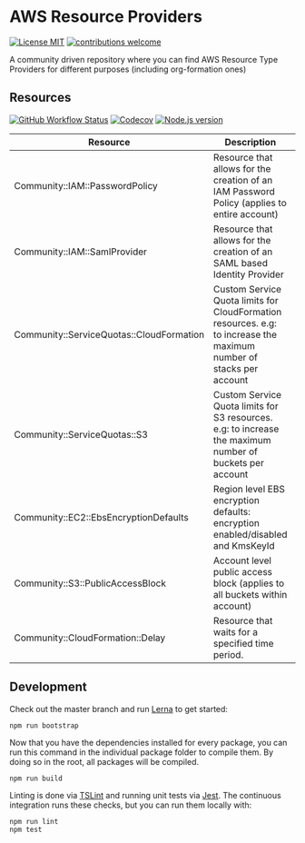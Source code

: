 # AWS Resource Providers

[![License MIT](https://img.shields.io/badge/license-MIT-brightgreen.svg)](https://opensource.org/licenses/MIT) [![contributions welcome](https://img.shields.io/badge/contributions-welcome-brightgreen.svg?style=flat)](https://github.com/org-formation/aws-resource-providers/issues)

A community driven repository where you can find AWS Resource Type Providers for different purposes (including org-formation ones)

## Resources

[![GitHub Workflow Status](https://img.shields.io/github/workflow/status/org-formation/aws-resource-providers/cicd/master)](https://github.com/org-formation/aws-resource-providers/actions?query=branch%3Amaster+workflow%3Acicd) [![Codecov](https://img.shields.io/codecov/c/gh/org-formation/aws-resource-providers)](https://codecov.io/gh/org-formation/aws-resource-providers) [![Node.js version](https://img.shields.io/badge/dynamic/json?color=brightgreen&url=https://raw.githubusercontent.com/org-formation/aws-resource-providers/master/package.json&query=$.engines.node&label=nodejs)](https://nodejs.org/)

| Resource | Description | Status  | Docs
|---|---|---|---|
| Community::IAM::PasswordPolicy | Resource that allows for the creation of an IAM Password Policy (applies to entire account) | in progress | [installation](iam/password-policy/installation.md) <br/> [docs](iam/password-policy/docs/README.md) <br/> [example](iam/password-policy/example.yml) |
| Community::IAM::SamlProvider | Resource that allows for the creation of an SAML based Identity Provider | in progress |  [installation](iam/saml-provider/installation.md) <br/> [docs](iam/saml-provider/docs/README.md) <br/> [example](iam/saml-provider/example.yml) |
| Community::ServiceQuotas::CloudFormation | Custom Service Quota limits for CloudFormation resources. e.g: to increase the maximum number of stacks per account | in progress |  [installation](service-quotas/cloud-formation/installation.md) <br/> [docs](service-quotas/cloud-formation/docs/README.md)  <br/> [example](service-quotas/cloud-formation/example.yml) |
| Community::ServiceQuotas::S3 | Custom Service Quota limits for S3 resources. e.g: to increase the maximum number of buckets per account | in progress | [installation](service-quotas/s3/installation.md) <br/> [docs](service-quotas/s3/docs/README.md) <br/> [example](service-quotas/s3/example.yml)  |
| Community::EC2::EbsEncryptionDefaults    | Region level EBS encryption defaults: encryption enabled/disabled and KmsKeyId | in progress | [installation](ec2/ebs-encryption-defaults/installation.md) <br/> [docs](ec2/ebs-encryption-defaults/docs/README.md) <br/> [example](ec2/ebs-encryption-defaults/example.yml) |
| Community::S3::PublicAccessBlock | Account level public access block (applies to all buckets within account) | in progress |  [installation](s3/public-access-block/installation.md) <br/> [docs](s3/public-access-block/docs/README.md) <br/> [example](s3/public-access-block/example.yml)  |
| Community::CloudFormation::Delay | Resource that waits for a specified time period. | in progress | [installation](cloud-formation/delay/installation.md) <br/> [docs](cloud-formation/delay/docs/README.md) <br/> [example](cloud-formation/delay/example.yml) |


Development
-----------

Check out the master branch and run [Lerna](https://lerna.js.org/) to get started:

```
npm run bootstrap
```

Now that you have the dependencies installed for every package, you can run this command in the individual package folder to compile them. By doing so in the root, all packages will be compiled.

```
npm run build
```

Linting is done via [TSLint](http://palantir.github.io/tslint/) and running unit tests via [Jest](https://jestjs.io/). The continuous integration runs these checks, but you can run them locally with:

```
npm run lint
npm test
```

